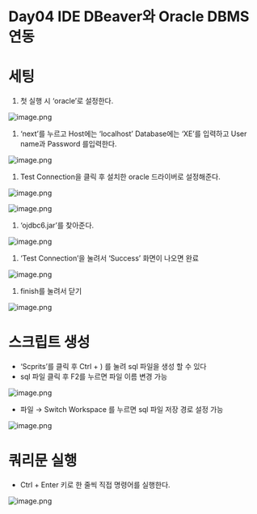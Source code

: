 # Day04 IDE DBeaver와 Oracle DBMS 연동

# 세팅

1. 첫 실행 시 ‘oracle’로 설정한다.

![image.png](image.png)

1. ‘next’를 누르고 Host에는 ‘localhost’ Database에는 ‘XE’를 입력하고 User name과 Password 를입력한다.

![image.png](image%201.png)

1. Test Connection을 클릭 후 설치한 oracle 드라이버로 설정해준다.

![image.png](image%202.png)

![image.png](image%203.png)

1. ‘ojdbc6.jar’를 찾아준다.

![image.png](image%204.png)

1. ‘Test Connection’을 눌려서 ‘Success’ 화면이 나오면 완료

![image.png](image%205.png)

1. finish를 눌려서 닫기

![image.png](image%206.png)

# 스크립트 생성

- ‘Scprits’를 클릭 후 Ctrl + ) 를 눌려 sql 파일을 생성 할 수 있다
- sql 파일 클릭 후 F2를 누르면 파일 이름 변경 가능

![image.png](image%207.png)

- 파일 → Switch Workspace 를 누르면 sql 파일 저장 경로 설정 가능

![image.png](image%208.png)

# 쿼리문 실행

- Ctrl + Enter 키로 한 줄씩 직접 명령어를 실행한다.

![image.png](image%209.png)